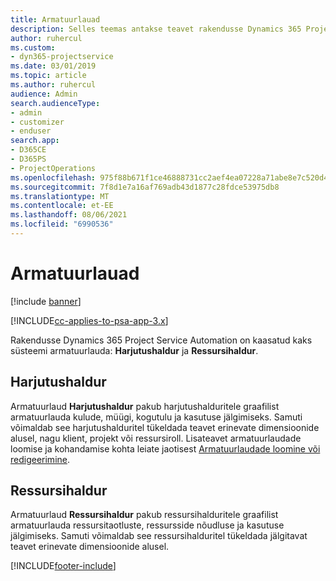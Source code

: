 ```yaml
---
title: Armatuurlauad
description: Selles teemas antakse teavet rakendusse Dynamics 365 Project Service Automation kaasatud aruandluse armatuurlaudade kohta.
author: ruhercul
ms.custom:
- dyn365-projectservice
ms.date: 03/01/2019
ms.topic: article
ms.author: ruhercul
audience: Admin
search.audienceType:
- admin
- customizer
- enduser
search.app:
- D365CE
- D365PS
- ProjectOperations
ms.openlocfilehash: 975f88b671f1ce46888731cc2aef4ea07228a71abe8e7c520d4c4a6e7be3b537
ms.sourcegitcommit: 7f8d1e7a16af769adb43d1877c28fdce53975db8
ms.translationtype: MT
ms.contentlocale: et-EE
ms.lasthandoff: 08/06/2021
ms.locfileid: "6990536"
---
```

# <a name="dashboards"></a>Armatuurlauad

[!include [banner](../includes/psa-now-project-operations.md)]

[!INCLUDE[cc-applies-to-psa-app-3.x](../includes/cc-applies-to-psa-app-3x.md)]

Rakendusse Dynamics 365 Project Service Automation on kaasatud kaks süsteemi armatuurlauda: **Harjutushaldur** ja **Ressursihaldur**.

## <a name="practice-manager"></a>Harjutushaldur 

Armatuurlaud **Harjutushaldur** pakub harjutushalduritele graafilist armatuurlauda kulude, müügi, kogutulu ja kasutuse jälgimiseks. Samuti võimaldab see harjutushalduritel tükeldada teavet erinevate dimensioonide alusel, nagu klient, projekt või ressursiroll. Lisateavet armatuurlaudade loomise ja kohandamise kohta leiate jaotisest [Armatuurlaudade loomine või redigeerimine](/dynamics365/customerengagement/on-premises/customize/create-edit-dashboards).

## <a name="resource-manager"></a>Ressursihaldur 

Armatuurlaud **Ressursihaldur** pakub ressursihalduritele graafilist armatuurlauda ressursitaotluste, ressursside nõudluse ja kasutuse jälgimiseks. Samuti võimaldab see ressursihalduritel tükeldada jälgitavat teavet erinevate dimensioonide alusel.


[!INCLUDE[footer-include](../includes/footer-banner.md)]